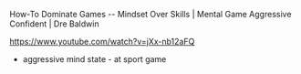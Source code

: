 
How-To Dominate Games -- Mindset Over Skills | Mental Game Aggressive Confident | Dre Baldwin

https://www.youtube.com/watch?v=jXx-nb12aFQ

 - aggressive mind state   - at sport game 
 
 
